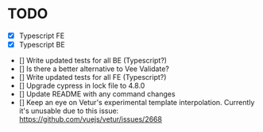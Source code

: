 # TODO

- [X] Typescript FE
- [X] Typescript BE
- [] Write updated tests for all BE (Typescript?)
- [] Is there a better alternative to Vee Validate?
- [] Write updated tests for all FE (Typescript?)
- [] Upgrade cypress in lock file to 4.8.0
- [] Update README with any command changes
- [] Keep an eye on Vetur's experimental template interpolation. Currently it's unusable due to this issue: https://github.com/vuejs/vetur/issues/2668